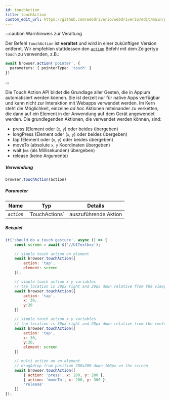 ```yaml
---
id: touchAction
title: touchAction
custom_edit_url: https://github.com/webdriverio/webdriverio/edit/main/packages/webdriverio/src/commands/browser/touchAction.ts
---
```


:::caution Warnhinweis zur Veraltung

Der Befehl `touchAction` ist __veraltet__ und wird in einer zukünftigen Version entfernt.
Wir empfehlen stattdessen den [`action`](/docs/api/browser/action) Befehl mit
dem Zeigertyp `touch` zu verwenden, z.B.:

```ts
await browser.action('pointer', {
  parameters: { pointerType: 'touch' }
})
```

:::

Die Touch Action API bildet die Grundlage aller Gesten, die in Appium automatisiert werden können.
Sie ist derzeit nur für native Apps verfügbar und kann nicht zur Interaktion mit Webapps verwendet werden.
Im Kern steht die Möglichkeit, einzelne _ad hoc_ Aktionen miteinander zu verketten, die dann auf
ein Element in der Anwendung auf dem Gerät angewendet werden. Die grundlegenden Aktionen, die verwendet werden können, sind:

- press (Element oder (`x`, `y`) oder beides übergeben)
- longPress (Element oder (`x`, `y`) oder beides übergeben)
- tap (Element oder (`x`, `y`) oder beides übergeben)
- moveTo (absolute `x`, `y` Koordinaten übergeben)
- wait (`ms` (als Millisekunden) übergeben)
- release (keine Argumente)

##### Verwendung

```js
browser.touchAction(action)
```

##### Parameter

<table>
  <thead>
    <tr>
      <th>Name</th><th>Typ</th><th>Details</th>
    </tr>
  </thead>
  <tbody>
    <tr>
      <td><code><var>action</var></code></td>
      <td>`TouchActions`</td>
      <td>auszuführende Aktion</td>
    </tr>
  </tbody>
</table>

##### Beispiel

```js title="touchAction.js"
it('should do a touch gesture', async () => {
    const screen = await $('//UITextbox');

    // simple touch action on element
    await browser.touchAction({
        action: 'tap',
        element: screen
    });

    // simple touch action x y variables
    // tap location is 30px right and 20px down relative from the viewport
    await browser.touchAction({
        action: 'tap',
        x: 30,
        y:20
    })

    // simple touch action x y variables
    // tap location is 30px right and 20px down relative from the center of the element
    await browser.touchAction({
        action: 'tap',
        x: 30,
        y:20,
        element: screen
    })

    // multi action on an element
    // drag&drop from position 200x200 down 100px on the screen
    await browser.touchAction([
        { action: 'press', x: 200, y: 200 },
        { action: 'moveTo', x: 200, y: 300 },
        'release'
    ])
});
```